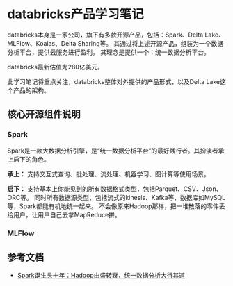 # databricks产品学习笔记
databricks本身是一家公司，旗下有多款开源产品，包括：Spark、Delta Lake、MLFlow、Koalas、Delta Sharing等。
其通过将上述开源产品，组装为一个数据分析平台，提供云服务进行盈利。 其理念是提供一个：统一数据分析平台。 

databricks最新估值为280亿美元。

此学习笔记将重点关注，databricks整体对外提供的产品形式，以及Delta Lake这个产品的架构。

## 核心开源组件说明
### Spark
Spark是一款大数据分析引擎，是“统一数据分析平台”的最好践行者。其扮演者承上启下的角色。

**承上：** 
支持交互式查询、批处理、流处理、机器学习、图计算等使用场景。

**启下：** 
支持基本上你能见到的所有数据格式类型，包括Parquet、CSV、Json、ORC等。
同时所有数据源类型，包括流式的kinesis、Kafka等，数据库如MySQL等，Spark都能有机地统一起来。
不会像原来Hadoop那样，把一堆散落的零件丢给用户，让用户自己去拿MapReduce拼。

### MLFlow




## 参考文档
* [Spark诞生头十年：Hadoop由盛转衰，统一数据分析大行其道](https://cloud.tencent.com/developer/news/491196)


